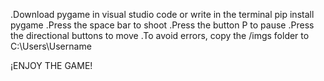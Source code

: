 .Download pygame in visual studio code or write in the terminal pip install pygame
.Press the space bar to shoot
.Press the button P to pause
.Press the directional buttons to move
.To avoid errors, copy the /imgs folder to C:\Users\Username

¡ENJOY THE GAME!

